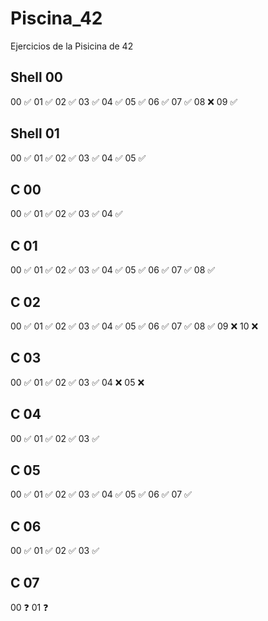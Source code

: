 # Piscina_42
Ejercicios de la Pisicina de 42

## Shell 00
00  ✅
01  ✅
02  ✅
03  ✅
04  ✅
05  ✅
06  ✅
07  ✅
08  ❌
09  ✅
## Shell 01
00  ✅
01  ✅
02  ✅
03  ✅
04  ✅
05  ✅
## C 00
00  ✅
01  ✅
02  ✅
03  ✅
04  ✅
## C 01
00  ✅
01  ✅
02  ✅
03  ✅
04  ✅
05  ✅
06  ✅
07  ✅
08  ✅
## C 02
00  ✅
01  ✅
02  ✅
03  ✅
04  ✅
05  ✅
06  ✅
07  ✅
08  ✅
09  ❌
10  ❌
## C 03
00  ✅
01  ✅
02  ✅
03  ✅
04  ❌
05  ❌
## C 04
00  ✅
01  ✅
02  ✅
03  ✅
## C 05
00  ✅
01  ✅
02  ✅
03  ✅
04  ✅
05  ✅
06  ✅
07  ✅
## C 06
00  ✅
01  ✅
02  ✅
03  ✅
## C 07
00  ❓
01  ❓
